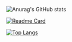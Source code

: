 ![Anurag's GitHub stats](https://github-readme-stats.vercel.app/api?username=JobsonDeveloper&show_icons=true&theme=blue-green)

[![Readme Card](https://github-readme-stats.vercel.app/api/pin/?username=JobsonDeveloper&repo=github-readme-stats&show_icons=true&theme=blue-green)](https://github.com/anuraghazra/github-readme-stats)

[![Top Langs](https://github-readme-stats.vercel.app/api/top-langs/?username=JobsonDeveloper&layout=donut&show_icons=true&theme=blue-green)](https://github.com/anuraghazra/github-readme-stats)
